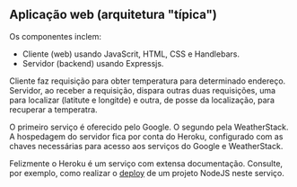 ## Aplicação web (arquitetura "típica")

Os componentes inclem:

- Cliente (web) usando JavaScrit, HTML, CSS e Handlebars.
- Servidor (backend) usando Expressjs.

Cliente faz requisição para obter temperatura para determinado endereço.
Servidor, ao receber a requisição, dispara outras duas requisições,
uma para localizar (latitute e longitde) e outra, de posse da localização,
para recuperar a temperatra.

O primeiro serviço é oferecido pelo Google. O segundo pela WeatherStack.
A hospedagem do servidor fica por conta do Heroku, configurado com as chaves
necessárias para acesso aos serviços do Google e WeatherStack.

Felizmente o Heroku é um serviço com extensa documentação. Consulte,
por exemplo, como realizar o [deploy](https://devcenter.heroku.com/articles/deploying-nodejs) de um projeto NodeJS neste serviço.
